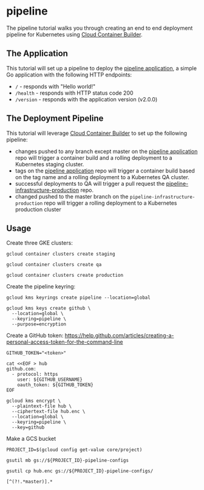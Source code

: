 # pipeline

The pipeline tutorial walks you through creating an end to end deployment pipeline for Kubernetes using [Cloud Container Builder](https://cloud.google.com/container-builder/).

## The Application

This tutorial will set up a pipeline to deploy the [pipeline application](https://github.com/kelseyhightower/pipeline-application), a simple Go application with the following HTTP endpoints:

 * `/` - responds with "Hello world!"
 * `/health` - responds with HTTP status code 200
 * `/version` - responds with the application version (v2.0.0)

## The Deployment Pipeline

This tutorial will leverage [Cloud Container Builder](https://cloud.google.com/container-builder/) to set up the following pipeline:

 * changes pushed to any branch except master on the [pipeline application](https://github.com/kelseyhightower/pipeline-application) repo will trigger a container build and a rolling deployment to a Kubernetes staging cluster.
 * tags on the [pipeline application](https://github.com/kelseyhightower/pipeline-application) repo will trigger a container build based on the tag name and a rolling deployment to a Kubernetes QA cluster.
 * successful deployments to QA will trigger a pull request the [pipeline-infrastructure-production](https://github.com/kelseyhightower/pipeline-infrastructure-production) repo.
 * changed pushed to the master branch on the `pipeline-infrastructure-production` repo will trigger a rolling deployment to a Kubernetes production cluster

## Usage

Create three GKE clusters:

```
gcloud container clusters create staging
```

```
gcloud container clusters create qa
```

```
gcloud container clusters create production
```

Create the pipeline keyring:

```
gcloud kms keyrings create pipeline --location=global
```

```
gcloud kms keys create github \
  --location=global \
  --keyring=pipeline \
  --purpose=encryption
```

Create a GitHub token: https://help.github.com/articles/creating-a-personal-access-token-for-the-command-line

```
GITHUB_TOKEN="<token>"
```

```
cat <<EOF > hub
github.com:
  - protocol: https
    user: ${GITHUB_USERNAME}
    oauth_token: ${GITHUB_TOKEN}
EOF
```

```
gcloud kms encrypt \
  --plaintext-file hub \
  --ciphertext-file hub.enc \
  --location=global \
  --keyring=pipeline \
  --key=github
```

Make a GCS bucket

```
PROJECT_ID=$(gcloud config get-value core/project)
```

```
gsutil mb gs://${PROJECT_ID}-pipeline-configs
```

```
gsutil cp hub.enc gs://${PROJECT_ID}-pipeline-configs/
```


```
[^(?!.*master)].*
```
